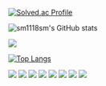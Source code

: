 [![Solved.ac Profile](http://mazassumnida.wtf/api/v2/generate_badge?boj=sm021118)](https://solved.ac/sm021118/)​

![sm1118sm's GitHub stats](https://github-readme-stats.vercel.app/api?username=sm1118sm&show_icons=true&theme=radical)

<img src="http://mazandi.herokuapp.com/api?handle=sm021118&theme=warm"/>

[![Top Langs](https://github-readme-stats.vercel.app/api/top-langs/?username=sm1118sm)](https://github.com/sm1118sm/github-readme-stats)

<img src="https://img.shields.io/badge/JavaScript-F7DF1E?style=flat-square&logo=javascript&logoColor=black"> <img src="https://img.shields.io/badge/HTML5-E34F26?style=flat-square&logo=html5&logoColor=white"> <img src="https://img.shields.io/badge/CSS-1572B6?style=flat-square&logo=css3&logoColor=white">
<img src="https://img.shields.io/badge/Github-181717?style=flat-square&logo=github&logoColor=white"> <img src="https://img.shields.io/badge/Linux-FCC624?style=flat-square&logo=linux&logoColor=black"> <img src="https://img.shields.io/badge/c++-00599C?style=flat-square&logo=c%2B%2B&logoColor=white"/> <img src="https://img.shields.io/badge/python-3776AB?style=flat-square&logo=python&logoColor=white"/> <img src="https://img.shields.io/badge/c-A8B9CC?style=flat-square&logo=c&logoColor=white"/>


